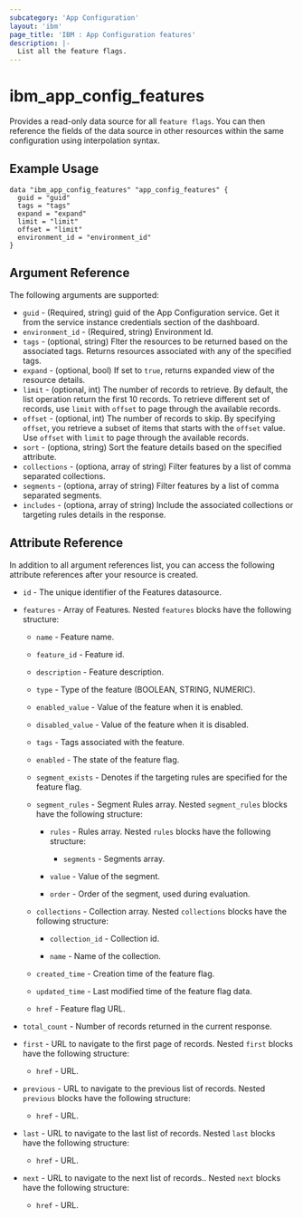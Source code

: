 ```yaml
---
subcategory: 'App Configuration'
layout: 'ibm'
page_title: 'IBM : App Configuration features'
description: |-
  List all the feature flags.
---
```


# ibm_app_config_features

Provides a read-only data source for all `feature flags`. You can then reference the fields of the data source in other resources within the same configuration using interpolation syntax.

## Example Usage

```hcl
data "ibm_app_config_features" "app_config_features" {
  guid = "guid"
  tags = "tags"
  expand = "expand"
  limit = "limit"
  offset = "limit"
  environment_id = "environment_id"
}
```

## Argument Reference

The following arguments are supported:

- `guid` - (Required, string) guid of the App Configuration service. Get it from the service instance credentials section of the dashboard.
- `environment_id` - (Required, string) Environment Id.
- `tags` - (optional, string) Flter the resources to be returned based on the associated tags. Returns resources associated with any of the specified tags.
- `expand` - (optional, bool) If set to `true`, returns expanded view of the resource details.
- `limit` - (optional, int) The number of records to retrieve. By default, the list operation return the first 10 records. To retrieve different set of records, use `limit` with `offset` to page through the available records.
- `offset` - (optional, int) The number of records to skip. By specifying `offset`, you retrieve a subset of items that starts with the `offset` value. Use `offset` with `limit` to page through the available records.
- `sort` - (optiona, string) Sort the feature details based on the specified attribute.
- `collections` - (optiona, array of string) Filter features by a list of comma separated collections.
- `segments` - (optiona, array of string) Filter features by a list of comma separated segments.
- `includes` - (optiona, array of string) Include the associated collections or targeting rules details in the response.

## Attribute Reference

In addition to all argument references list, you can access the following attribute references after your resource is created.

- `id` - The unique identifier of the Features datasource.
- `features` - Array of Features. Nested `features` blocks have the following structure:

  - `name` - Feature name.

  - `feature_id` - Feature id.

  - `description` - Feature description.

  - `type` - Type of the feature (BOOLEAN, STRING, NUMERIC).

  - `enabled_value` - Value of the feature when it is enabled.

  - `disabled_value` - Value of the feature when it is disabled.

  - `tags` - Tags associated with the feature.

  - `enabled` - The state of the feature flag.

  - `segment_exists` - Denotes if the targeting rules are specified for the feature flag.

  - `segment_rules` - Segment Rules array. Nested `segment_rules` blocks have the following structure:

    - `rules` - Rules array. Nested `rules` blocks have the following structure:

      - `segments` - Segments array.

    - `value` - Value of the segment.

    - `order` - Order of the segment, used during evaluation.

  - `collections` - Collection array. Nested `collections` blocks have the following structure:

    - `collection_id` - Collection id.

    - `name` - Name of the collection.

  - `created_time` - Creation time of the feature flag.

  - `updated_time` - Last modified time of the feature flag data.

  - `href` - Feature flag URL.

- `total_count` - Number of records returned in the current response.

- `first` - URL to navigate to the first page of records. Nested `first` blocks have the following structure:

  - `href` - URL.

- `previous` - URL to navigate to the previous list of records. Nested `previous` blocks have the following structure:

  - `href` - URL.

- `last` - URL to navigate to the last list of records. Nested `last` blocks have the following structure:

  - `href` - URL.

- `next` - URL to navigate to the next list of records.. Nested `next` blocks have the following structure:
  - `href` - URL.
